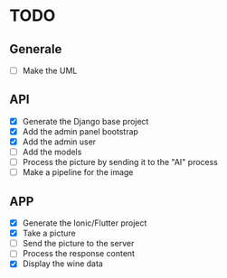 # TODO

## Generale

- [ ] Make the UML

## API

- [x] Generate the Django base project
- [x] Add the admin panel bootstrap
- [x] Add the admin user
- [ ] Add the models
- [ ] Process the picture by sending it to the "AI" process
- [ ] Make a pipeline for the image

## APP

- [x] Generate the Ionic/Flutter project
- [x] Take a picture
- [ ] Send the picture to the server
- [ ] Process the response content
- [x] Display the wine data
